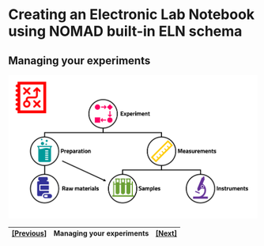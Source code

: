 # Creating an Electronic Lab Notebook using NOMAD built-in ELN schema

## **Managing your experiments**

![Alt text](../images/Overview/4.png)

| [[Previous]](5C_2_Measurement_activity.md) |   Managing your experiments| [[Next]](5C_2_Organizing_your_upload.md)
|------------|-----------|-------|